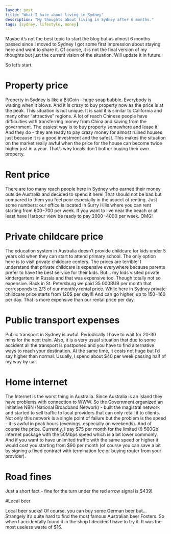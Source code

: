 ```yaml
---
layout: post
title: "What I hate about living in Sydney"
description: "My thoughts about living in Sydney after 6 months."
tags: [sydney, lifestyle, money]
---
```


Maybe it’s not the best topic to start the blog but as almost 6 months passed since I moved to Sydney I got some first impression about staying here and want to share it. Of course, it is not the final version of my thoughts but just the current vision of the situation. Will update it in future.

So let’s start.

# Property price

Property in Sydney is like a BitCoin - huge soap bubble. Everybody is waiting when it blows. And it is crazy to buy property now as the price is at the peak. This situation is not unique. It is said it is similar to California and many other “attractive” regions. A lot of reach Chinese people have difficulties with transferring money from China and saving from the government. The easiest way is to buy property somewhere and lease it. And they do - they are ready to pay crazy money for almost ruined houses just because it is a good investment and the safest. This makes the situation on the market really awful when the price for the house can become twice higher just in a year. That’s why locals don’t bother buying their own property.

# Rent price

There are too many reach people here in Sydney who earned their money outside Australia and decided to spend it here! That should not be bad but compared to them you feel poor especially in the aspect of renting. Just some numbers: our office is located in Surry Hills where you can rent starting from $600-$700 per week. If you want to live near the beach or at least have Harbour view be ready to pay $2000-$4000 per week. OMG!

# Private childcare price

The education system in Australia doesn’t provide childcare for kids under 5 years old when they can start to attend primary school. The only option here is to visit private childcare centers. The prices are terrible! I understand that private childcare is expensive everywhere because parents prefer to have the best service for their kids. But… my kids visited private kindergartens in Russia and that was expensive too. Though totally not so expensive. Back in St. Petersburg we paid 35 000RUB per month that corresponds to 2/3 of our monthly rental price. While here in Sydney private childcare price starts from 120$ per day!!! And can go higher, up to $150-$160 per day. That is more expensive than our rental price per day.

# Public transport expenses

Public transport in Sydney is awful. Periodically I have to wait for 20-30 mins for the next train. Also, it is a very usual situation that due to some accident all the transport is postponed and you have to find alternative ways to reach your destination. At the same time, it costs not huge but I’d say higher than normal. Usually, I spend about $40 per week passing half of my way by car.

# Home internet

The Internet is the worst thing in Australia. Since Australia is an Island they have problems with connection to WWW. So the Government organized an initiative NBN (National Broadband Network) - built the magistral network and started to sell traffic to local providers that can only retail it to clients. Not only this network is a single point of failure but the problem is the speed - it is awful in peak hours (evenings, especially on weekends). And of course the price. Currently, I pay $75 per month for the limited (!) 500Gb internet package with the 50Mbps speed which is a bit lower commonly. And if you want to have unlimited traffic with the same speed or higher it would cost you starting from $90 per month (of course you can save a bit by signing a fixed contract with termination fee or buying router from your provider).

# Road fines

Just a short fact - fine for the turn under the red arrow signal is $439!

#Local beer

Local beer sucks! Of course, you can buy some German beer but… Strangely it’s quite hard to find the most famous Australian beer Fosters. So when I accidentally found it in the shop I decided I have to try it. It was the most useless waste of $16.
